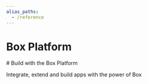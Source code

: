 ```yaml
---
alias_paths:
  - /reference
---
```


# Box Platform

<Hero>
  # Build with the Box Platform

  Integrate, extend and build apps with the power of Box
</Hero>

<GuideCategories limit='6' />

